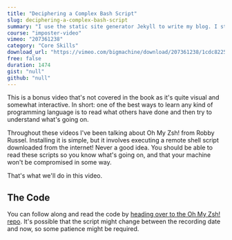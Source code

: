 ```yaml
---
title: "Deciphering a Complex Bash Script"
slug: deciphering-a-complex-bash-script
summary: "I use the static site generator Jekyll to write my blog. I store the site at Github, who then translates and hosts it all for me for free. Jekyll is simple to use and I like it a lot. There's only one problem: it's a bit manual."
course: "imposter-video"
vimeo: "207361238"
category: "Core Skills"
download_url: "https://vimeo.com/bigmachine/download/207361238/1cdc822582"
free: false
duration: 1474
gist: "null"
github: "null"
---
```


This is a bonus video that's not covered in the book as it's quite visual and somewhat interactive. In short: one of the best ways to learn any kind of programming language is to read what others have done and then try to understand what's going on.

Throughout these videos I've been talking about Oh My Zsh! from Robby Russel. Installing it is simple, but it involves executing a remote shell script downloaded from the internet! Never a good idea. You should be able to read these scripts so you know what's going on, and that your machine won't be compromised in some way.

That's what we'll do in this video.

## The Code

You can follow along and read the code by [heading over to the Oh My Zsh! repo](https://github.com/robbyrussell/oh-my-zsh/blob/master/tools/install.sh). It's possible that the script might change between the recording date and now, so some patience might be required.

